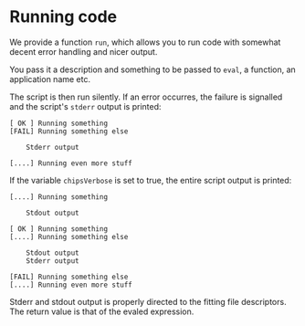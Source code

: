 # Running code
We provide a function `run`, which allows you to run code with somewhat decent error handling and nicer output.

You pass it a description and something to be passed to `eval`, a function, an application name etc.

The script is then run silently. If an error occurres, the failure is signalled and the script's `stderr` output is printed:

```
[ OK ] Running something
[FAIL] Running something else

	Stderr output

[....] Running even more stuff
```

If the variable `chipsVerbose` is set to true, the entire script output is printed:

```
[....] Running something

	Stdout output

[ OK ] Running something
[....] Running something else

	Stdout output
	Stderr output

[FAIL] Running something else
[....] Running even more stuff
```

Stderr and stdout output is properly directed to the fitting file descriptors.
The return value is that of the evaled expression.
